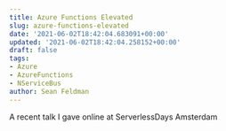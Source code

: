 ```yaml
---
title: Azure Functions Elevated
slug: azure-functions-elevated
date: '2021-06-02T18:42:04.683091+00:00'
updated: '2021-06-02T18:42:04.258152+00:00'
draft: false
tags:
- Azure
- AzureFunctions
- NServiceBus
author: Sean Feldman
---
```

A recent talk I gave online at ServerlessDays Amsterdam

